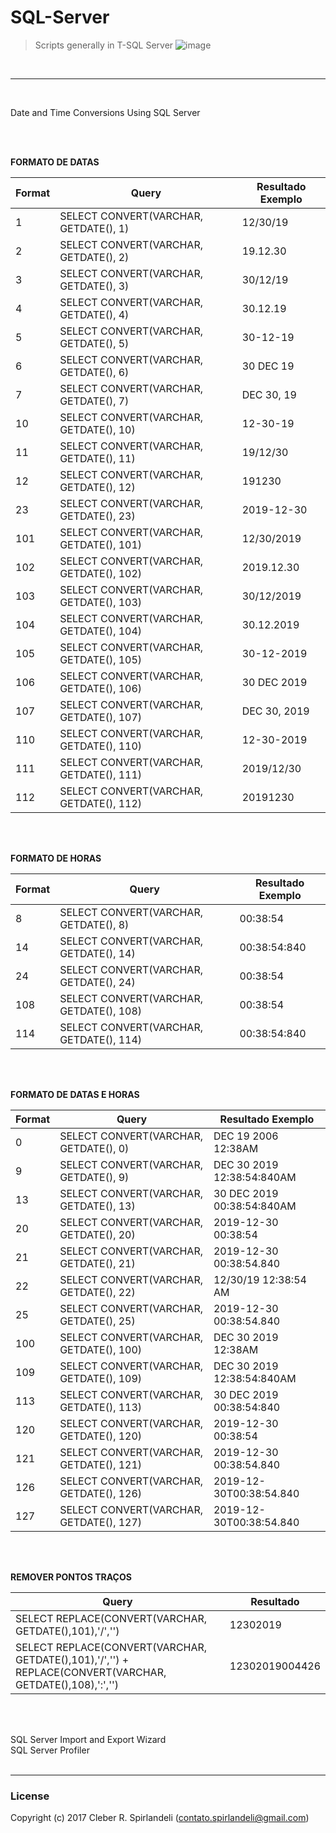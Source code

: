 # SQL-Server
> Scripts generally in T-SQL Server
![image](http://d1.awsstatic.com/logos/partners/microsoft/logo-SQLServer-vert.c0cb0df0cd1d6c8469d792abb5929239da36611a.png)
<br />

___
<br />

Date and Time Conversions Using SQL Server <br />

<br />
<br />

**FORMATO DE DATAS** <br />

Format    | Query     | Resultado Exemplo
--------- | --------- | ---------
  1	   | SELECT CONVERT(VARCHAR, GETDATE(), 1)	    | 12/30/19
  2	   | SELECT CONVERT(VARCHAR, GETDATE(), 2)	    | 19.12.30
  3	   | SELECT CONVERT(VARCHAR, GETDATE(), 3)	    | 30/12/19
  4	   | SELECT CONVERT(VARCHAR, GETDATE(), 4)	    | 30.12.19
  5	   | SELECT CONVERT(VARCHAR, GETDATE(), 5)	    | 30-12-19
  6	   | SELECT CONVERT(VARCHAR, GETDATE(), 6)	    | 30 DEC 19
  7	   | SELECT CONVERT(VARCHAR, GETDATE(), 7)	    | DEC 30, 19
  10   | SELECT CONVERT(VARCHAR, GETDATE(), 10)	    | 12-30-19
  11   | SELECT CONVERT(VARCHAR, GETDATE(), 11)	    | 19/12/30
  12   | SELECT CONVERT(VARCHAR, GETDATE(), 12)	    | 191230
  23   | SELECT CONVERT(VARCHAR, GETDATE(), 23)	    | 2019-12-30
  101  | SELECT CONVERT(VARCHAR, GETDATE(), 101)    | 12/30/2019
  102  | SELECT CONVERT(VARCHAR, GETDATE(), 102)    | 2019.12.30
  103  | SELECT CONVERT(VARCHAR, GETDATE(), 103)    | 30/12/2019
  104  | SELECT CONVERT(VARCHAR, GETDATE(), 104)    | 30.12.2019
  105  | SELECT CONVERT(VARCHAR, GETDATE(), 105)    | 30-12-2019
  106  | SELECT CONVERT(VARCHAR, GETDATE(), 106)    | 30 DEC 2019
  107  | SELECT CONVERT(VARCHAR, GETDATE(), 107)    | DEC 30, 2019
  110  | SELECT CONVERT(VARCHAR, GETDATE(), 110)    | 12-30-2019
  111  | SELECT CONVERT(VARCHAR, GETDATE(), 111)    | 2019/12/30
  112  | SELECT CONVERT(VARCHAR, GETDATE(), 112)    | 20191230

<br />
<br />

**FORMATO DE HORAS** <br />

Format    | Query     | Resultado Exemplo
--------- | --------- | ---------
8	  | SELECT CONVERT(VARCHAR, GETDATE(), 8)         | 00:38:54
14	| SELECT CONVERT(VARCHAR, GETDATE(), 14)        | 00:38:54:840
24	| SELECT CONVERT(VARCHAR, GETDATE(), 24)        | 00:38:54
108 | SELECT CONVERT(VARCHAR, GETDATE(), 108)       | 00:38:54
114 | SELECT CONVERT(VARCHAR, GETDATE(), 114)       | 00:38:54:840

<br />
<br />

**FORMATO DE DATAS E HORAS** <br />

Format | Query                                    | Resultado Exemplo
------ | ------ | ------ 
0	   | SELECT CONVERT(VARCHAR, GETDATE(), 0)    | DEC 19 2006 12:38AM
9	   | SELECT CONVERT(VARCHAR, GETDATE(), 9)    | DEC 30 2019 12:38:54:840AM
13	   | SELECT CONVERT(VARCHAR, GETDATE(), 13)   | 30 DEC 2019 00:38:54:840AM
20	   | SELECT CONVERT(VARCHAR, GETDATE(), 20)	  | 2019-12-30 00:38:54
21	   | SELECT CONVERT(VARCHAR, GETDATE(), 21)	  | 2019-12-30 00:38:54.840
22	   | SELECT CONVERT(VARCHAR, GETDATE(), 22)	  | 12/30/19 12:38:54 AM
25	   | SELECT CONVERT(VARCHAR, GETDATE(), 25)	  | 2019-12-30 00:38:54.840
100    | SELECT CONVERT(VARCHAR, GETDATE(), 100)  | DEC 30 2019 12:38AM
109    | SELECT CONVERT(VARCHAR, GETDATE(), 109)  | DEC 30 2019 12:38:54:840AM
113    | SELECT CONVERT(VARCHAR, GETDATE(), 113)  | 30 DEC 2019 00:38:54:840
120    | SELECT CONVERT(VARCHAR, GETDATE(), 120)  | 2019-12-30 00:38:54
121    | SELECT CONVERT(VARCHAR, GETDATE(), 121)  | 2019-12-30 00:38:54.840
126    | SELECT CONVERT(VARCHAR, GETDATE(), 126)  | 2019-12-30T00:38:54.840
127    | SELECT CONVERT(VARCHAR, GETDATE(), 127)  | 2019-12-30T00:38:54.840

<br />
<br />

**REMOVER PONTOS TRAÇOS**<br />

Query |   Resultado
------- | -------
SELECT REPLACE(CONVERT(VARCHAR, GETDATE(),101),'/','') | 12302019 
SELECT REPLACE(CONVERT(VARCHAR, GETDATE(),101),'/','') + <br /> REPLACE(CONVERT(VARCHAR, GETDATE(),108),':','') | 12302019004426

<br />
<br />


SQL Server Import and Export Wizard 
<br />
SQL Server Profiler
<br />
<br />
___

### License
Copyright (c) 2017 Cleber R. Spirlandeli (contato.spirlandeli@gmail.com)
<br />


